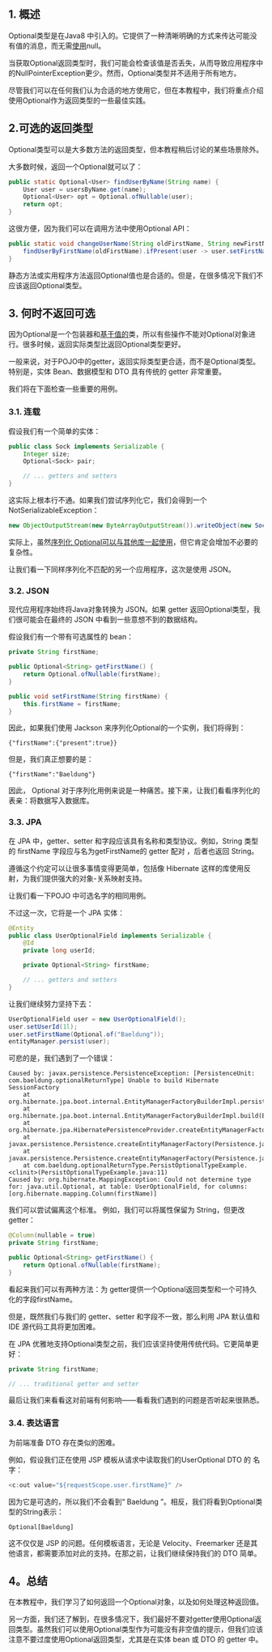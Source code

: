 ## 1. 概述

Optional类型是在Java8 中引入的。它提供了一种清晰明确的方式来传达可能没有值的消息，而无需[使用](https://www.baeldung.com/java-optional)null。

当获取Optional返回类型时，我们可能会检查该值是否丢失，从而导致应用程序中的NullPointerException更少。然而，Optional类型并不适用于所有地方。

尽管我们可以在任何我们认为合适的地方使用它，但在本教程中，我们将重点介绍使用Optional作为返回类型的一些最佳实践。

## 2.可选的返回类型

Optional类型可以是大多数方法的返回类型，但本教程稍后讨论的某些场景除外。

大多数时候，返回一个Optional就可以了：

```java
public static Optional<User> findUserByName(String name) {
    User user = usersByName.get(name);
    Optional<User> opt = Optional.ofNullable(user);
    return opt;
}
```

这很方便，因为我们可以在调用方法中使用Optional API：

```java
public static void changeUserName(String oldFirstName, String newFirstName) {
    findUserByFirstName(oldFirstName).ifPresent(user -> user.setFirstName(newFirstName));
}
```

静态方法或实用程序方法返回Optional值也是合适的。但是，在很多情况下我们不应该返回Optional类型。

## 3. 何时不返回可选

因为Optional是一个包装器和[基于值的](https://docs.oracle.com/en/java/javase/11/docs/api/java.base/java/lang/doc-files/ValueBased.html)类，所以有些操作不能对Optional对象进行。很多时候，返回实际类型比返回Optional类型更好。

一般来说，对于POJO中的getter，返回实际类型更合适，而不是Optional类型。特别是，实体 Bean、数据模型和 DTO 具有传统的 getter 非常重要。

我们将在下面检查一些重要的用例。

### 3.1. 连载

假设我们有一个简单的实体：

```java
public class Sock implements Serializable {
    Integer size;
    Optional<Sock> pair;

    // ... getters and setters
}
```

这实际上根本行不通。如果我们尝试序列化它，我们会得到一个NotSerializableException：

```java
new ObjectOutputStream(new ByteArrayOutputStream()).writeObject(new Sock());

```

实际上，虽然[序列化 Optional可以与其他库一起使用](https://www.baeldung.com/jackson-optional)，但它肯定会增加不必要的复杂性。

让我们看一下同样序列化不匹配的另一个应用程序，这次是使用 JSON。

### 3.2. JSON

现代应用程序始终将Java对象转换为 JSON。如果 getter 返回Optional类型，我们很可能会在最终的 JSON 中看到一些意想不到的数据结构。

假设我们有一个带有可选属性的 bean：

```java
private String firstName;

public Optional<String> getFirstName() {
    return Optional.ofNullable(firstName);
}

public void setFirstName(String firstName) {
    this.firstName = firstName;
}
```

因此，如果我们使用 Jackson 来序列化Optional的一个实例，我们将得到：

```plaintext
{"firstName":{"present":true}}

```

但是，我们真正想要的是：

```plaintext
{"firstName":"Baeldung"}
```

因此， Optional 对于序列化用例来说是一种痛苦。接下来，让我们看看序列化的表亲：将数据写入数据库。

### 3.3. JPA

在 JPA 中，getter、setter 和字段应该具有名称和类型协议。例如，String 类型的 firstName 字段应与名为getFirstName的 getter 配对 ，后者也返回 String。

遵循这个约定可以让很多事情变得更简单，包括像 Hibernate 这样的库使用反射，为我们提供强大的对象-关系映射支持。

让我们看一下POJO 中可选名字的相同用例。

不过这一次，它将是一个 JPA 实体：

```java
@Entity
public class UserOptionalField implements Serializable {
    @Id
    private long userId;

    private Optional<String> firstName;

    // ... getters and setters
}
```

让我们继续努力坚持下去：

```java
UserOptionalField user = new UserOptionalField();
user.setUserId(1l);
user.setFirstName(Optional.of("Baeldung"));
entityManager.persist(user);
```

可悲的是，我们遇到了一个错误：

```plaintext
Caused by: javax.persistence.PersistenceException: [PersistenceUnit: com.baeldung.optionalReturnType] Unable to build Hibernate SessionFactory
	at org.hibernate.jpa.boot.internal.EntityManagerFactoryBuilderImpl.persistenceException(EntityManagerFactoryBuilderImpl.java:1015)
	at org.hibernate.jpa.boot.internal.EntityManagerFactoryBuilderImpl.build(EntityManagerFactoryBuilderImpl.java:941)
	at org.hibernate.jpa.HibernatePersistenceProvider.createEntityManagerFactory(HibernatePersistenceProvider.java:56)
	at javax.persistence.Persistence.createEntityManagerFactory(Persistence.java:79)
	at javax.persistence.Persistence.createEntityManagerFactory(Persistence.java:54)
	at com.baeldung.optionalReturnType.PersistOptionalTypeExample.<clinit>(PersistOptionalTypeExample.java:11)
Caused by: org.hibernate.MappingException: Could not determine type for: java.util.Optional, at table: UserOptionalField, for columns: [org.hibernate.mapping.Column(firstName)]
```

我们可以尝试偏离这个标准。 例如，我们可以将属性保留为 String，但更改 getter：

```java
@Column(nullable = true) 
private String firstName; 

public Optional<String> getFirstName() { 
    return Optional.ofNullable(firstName); 
}
```

看起来我们可以有两种方法：为 getter提供一个Optional返回类型和一个可持久化的字段firstName。

但是，既然我们与我们的 getter、setter 和字段不一致，那么利用 JPA 默认值和 IDE 源代码工具将更加困难。

在 JPA 优雅地支持Optional类型之前，我们应该坚持使用传统代码。它更简单更好：

```java
private String firstName;

// ... traditional getter and setter
```

最后让我们来看看这对前端有何影响——看看我们遇到的问题是否听起来很熟悉。

### 3.4. 表达语言

为前端准备 DTO 存在类似的困难。

例如，假设我们正在使用 JSP 模板从请求中读取我们的UserOptional DTO 的 名字：

```java
<c:out value="${requestScope.user.firstName}" />

```

因为它是可选的，所以我们不会看到“ Baeldung ”。相反，我们将看到Optional类型的String表示：

```plaintext
Optional[Baeldung]

```

这不仅仅是 JSP 的问题。任何模板语言，无论是 Velocity、Freemarker 还是其他语言，都需要添加对此的支持。在那之前，让我们继续保持我们的 DTO 简单。

## 4。总结

在本教程中，我们学习了如何返回一个Optional对象，以及如何处理这种返回值。

另一方面，我们还了解到，在很多情况下，我们最好不要对getter使用Optional返回类型。虽然我们可以使用Optional类型作为可能没有非空值的提示，但我们应该注意不要过度使用Optional返回类型，尤其是在实体 bean 或 DTO 的 getter 中。